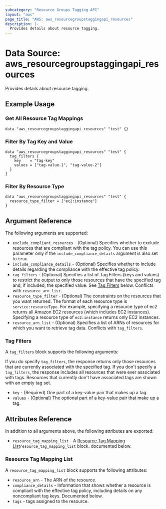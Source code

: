 ```yaml
---
subcategory: "Resource Groups Tagging API"
layout: "aws"
page_title: "AWS: aws_resourcegroupstaggingapi_resources"
description: |-
  Provides details about resource tagging.
---
```


# Data Source: aws_resourcegroupstaggingapi_resources

Provides details about resource tagging.

## Example Usage

### Get All Resource Tag Mappings

```hcl
data "aws_resourcegroupstaggingapi_resources" "test" {}
```

### Filter By Tag Key and Value

```hcl
data "aws_resourcegroupstaggingapi_resources" "test" {
  tag_filters {
    key    = "tag-key"
    values = ["tag-value-1", "tag-value-2"]
  }
}
```

### Filter By Resource Type

```hcl
data "aws_resourcegroupstaggingapi_resources" "test" {
  resource_type_filter = ["ec2:instance"]
}
```


## Argument Reference

The following arguments are supported:

* `exclude_compliant_resources` - (Optional) Specifies whether to exclude resources that are compliant with the tag policy. You can use this parameter only if the `include_compliance_details` argument is also set to `true`.
* `include_compliance_details` - (Optional) Specifies whether to include details regarding the compliance with the effective tag policy.
* `tag_filters` - (Optional) Specifies a list of Tag Filters (keys and values) to restrict the output to only those resources that have the specified tag and, if included, the specified value. See [Tag Filters](#tag-filters) below. Conflicts with `resource_arn_list`.
* `resource_type_filter` - (Optional) The constraints on the resources that you want returned. The format of each resource type is `service:resourceType`. For example, specifying a resource type of ec2 returns all Amazon EC2 resources (which includes EC2 instances). Specifying a resource type of `ec2:instance` returns only EC2 instances.
* `resource_arn_list` - (Optional) Specifies a list of ARNs of resources for which you want to retrieve tag data. Conflicts with `tag_filters`.

### Tag Filters

A `tag_filters` block supports the following arguments:

If you do specify `tag_filters`, the response returns only those resources that are currently associated with the specified tag.
If you don't specify a `tag_filters`, the response includes all resources that were ever associated with tags. Resources that currently don't have associated tags are shown with an empty tag set.

* `key` - (Required) One part of a key-value pair that makes up a tag.
* `values` - (Optional) The optional part of a key-value pair that make up a tag.

## Attributes Reference

In addition to all arguments above, the following attributes are exported:

* `resource_tag_mapping_list` - A [Resource Tag Mapping List](#resource-tag-mapping-list)`resource_tag_mapping_list` block. documented below.

### Resource Tag Mapping List

A `resource_tag_mapping_list` block supports the following attributes:

* `resource_arn` - The ARN of the resource.
* `compliance_details` - Information that shows whether a resource is compliant with the effective tag policy, including details on any noncompliant tag keys. Documented below.
* `tags` - tags assigned to the resource.


